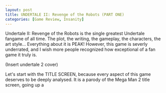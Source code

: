 ```yaml
---
layout: post
title: UNDERTALE II: Revenge of the Robots (PART ONE)
categories: [Game Review, Insanity]
---
```

Undertale II: Revenge of the Robots is the single greatest Undertale fangame of all time. The plot, the writing, the gameplay, the characters, the art style... Everything about it is PEAK! However, this game is severly underrated, and I wish more people recognized how exceptional of a fan game it truly is.

(Insert undertale 2 cover)

Let's start with the TITLE SCREEN, because every aspect of this game deserves to be deeply analysed. It is a parody of the Mega Man 2 title screen, going up a 
<!--stackedit_data:
eyJoaXN0b3J5IjpbMTAwNDA3NjkxMiwxMDExMzE5OTc4LDI0NT
AzNzY3Nl19
-->